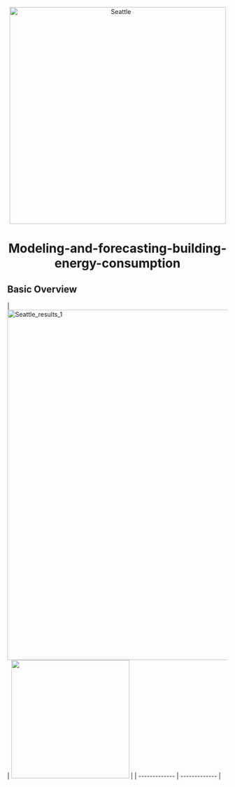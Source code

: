 <p align="center"><img width="300" ><img width="495" alt="Seattle" src="https://github.com/FrancescoFran/Modeling-and-forecasting-building-energy-consumption/assets/96301982/f02ddf62-7406-4660-8150-1eb4225c3885"></p>
<h1 align="center">Modeling-and-forecasting-building-energy-consumption</h1>
<h2 align="left">Basic Overview</h2>
| <img width="800" <img width="623" alt="Seattle_results_1" src="https://github.com/FrancescoFran/Modeling-and-forecasting-building-energy-consumption/assets/96301982/536b24cb-bf05-4c1a-99c6-c288f68ceb1e">  | <img width="270" src="https://github.com/FrancescoFran/Object-Detection-with-YOLOX/assets/96301982/e9b1a723-5a18-4ff8-a78f-1e87146ed09b"> |
| ------------- | ------------- |

